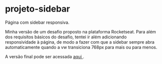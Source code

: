 # projeto-sidebar
 
 Página com sidebar responsiva.  

 Minha versão de um desafio proposto na plataforma Rocketseat. Para além dos requisitos básicos do desafio, tentei ir além adicionando responsividade à página, de modo a fazer com que a sidebar sempre abra automaticamente quando a vw transiciona 768px para mais ou para menos.

 A versão final pode ser acessada <a href="https://luizfernandolpp.github.io/projeto-sidebar/"> aqui </a>.
